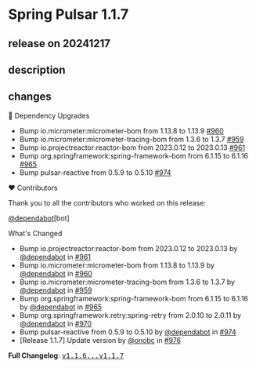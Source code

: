 # Spring Pulsar 1.1.7

## release on 20241217
## description
## changes
🔨 Dependency Upgrades

* Bump io.micrometer:micrometer-bom from 1.13.8 to 1.13.9 <a href="https://github.com/spring-projects/spring-pulsar/pull/960" data-hovercard-type="pull_request" data-hovercard-url="/spring-projects/spring-pulsar/pull/960/hovercard">#960</a>
* Bump io.micrometer:micrometer-tracing-bom from 1.3.6 to 1.3.7 <a href="https://github.com/spring-projects/spring-pulsar/pull/959" data-hovercard-type="pull_request" data-hovercard-url="/spring-projects/spring-pulsar/pull/959/hovercard">#959</a>
* Bump io.projectreactor:reactor-bom from 2023.0.12 to 2023.0.13 <a href="https://github.com/spring-projects/spring-pulsar/pull/961" data-hovercard-type="pull_request" data-hovercard-url="/spring-projects/spring-pulsar/pull/961/hovercard">#961</a>
* Bump org.springframework:spring-framework-bom from 6.1.15 to 6.1.16 <a href="https://github.com/spring-projects/spring-pulsar/pull/965" data-hovercard-type="pull_request" data-hovercard-url="/spring-projects/spring-pulsar/pull/965/hovercard">#965</a>
* Bump pulsar-reactive from 0.5.9 to 0.5.10 <a href="https://github.com/spring-projects/spring-pulsar/pull/974" data-hovercard-type="pull_request" data-hovercard-url="/spring-projects/spring-pulsar/pull/974/hovercard">#974</a>

❤️ Contributors

Thank you to all the contributors who worked on this release:

<a class="user-mention notranslate" data-hovercard-type="organization" data-hovercard-url="/orgs/dependabot/hovercard" data-octo-click="hovercard-link-click" data-octo-dimensions="link_type:self" href="https://github.com/dependabot">@dependabot</a>[bot]

What's Changed

* Bump io.projectreactor:reactor-bom from 2023.0.12 to 2023.0.13 by <a class="user-mention notranslate" data-hovercard-type="organization" data-hovercard-url="/orgs/dependabot/hovercard" data-octo-click="hovercard-link-click" data-octo-dimensions="link_type:self" href="https://github.com/dependabot">@dependabot</a> in <a class="issue-link js-issue-link" data-error-text="Failed to load title" data-id="2731864481" data-permission-text="Title is private" data-url="https://github.com/spring-projects/spring-pulsar/issues/961" data-hovercard-type="pull_request" data-hovercard-url="/spring-projects/spring-pulsar/pull/961/hovercard" href="https://github.com/spring-projects/spring-pulsar/pull/961">#961</a>
* Bump io.micrometer:micrometer-bom from 1.13.8 to 1.13.9 by <a class="user-mention notranslate" data-hovercard-type="organization" data-hovercard-url="/orgs/dependabot/hovercard" data-octo-click="hovercard-link-click" data-octo-dimensions="link_type:self" href="https://github.com/dependabot">@dependabot</a> in <a class="issue-link js-issue-link" data-error-text="Failed to load title" data-id="2731864375" data-permission-text="Title is private" data-url="https://github.com/spring-projects/spring-pulsar/issues/960" data-hovercard-type="pull_request" data-hovercard-url="/spring-projects/spring-pulsar/pull/960/hovercard" href="https://github.com/spring-projects/spring-pulsar/pull/960">#960</a>
* Bump io.micrometer:micrometer-tracing-bom from 1.3.6 to 1.3.7 by <a class="user-mention notranslate" data-hovercard-type="organization" data-hovercard-url="/orgs/dependabot/hovercard" data-octo-click="hovercard-link-click" data-octo-dimensions="link_type:self" href="https://github.com/dependabot">@dependabot</a> in <a class="issue-link js-issue-link" data-error-text="Failed to load title" data-id="2731864181" data-permission-text="Title is private" data-url="https://github.com/spring-projects/spring-pulsar/issues/959" data-hovercard-type="pull_request" data-hovercard-url="/spring-projects/spring-pulsar/pull/959/hovercard" href="https://github.com/spring-projects/spring-pulsar/pull/959">#959</a>
* Bump org.springframework:spring-framework-bom from 6.1.15 to 6.1.16 by <a class="user-mention notranslate" data-hovercard-type="organization" data-hovercard-url="/orgs/dependabot/hovercard" data-octo-click="hovercard-link-click" data-octo-dimensions="link_type:self" href="https://github.com/dependabot">@dependabot</a> in <a class="issue-link js-issue-link" data-error-text="Failed to load title" data-id="2737483333" data-permission-text="Title is private" data-url="https://github.com/spring-projects/spring-pulsar/issues/965" data-hovercard-type="pull_request" data-hovercard-url="/spring-projects/spring-pulsar/pull/965/hovercard" href="https://github.com/spring-projects/spring-pulsar/pull/965">#965</a>
* Bump org.springframework.retry:spring-retry from 2.0.10 to 2.0.11 by <a class="user-mention notranslate" data-hovercard-type="organization" data-hovercard-url="/orgs/dependabot/hovercard" data-octo-click="hovercard-link-click" data-octo-dimensions="link_type:self" href="https://github.com/dependabot">@dependabot</a> in <a class="issue-link js-issue-link" data-error-text="Failed to load title" data-id="2741380303" data-permission-text="Title is private" data-url="https://github.com/spring-projects/spring-pulsar/issues/970" data-hovercard-type="pull_request" data-hovercard-url="/spring-projects/spring-pulsar/pull/970/hovercard" href="https://github.com/spring-projects/spring-pulsar/pull/970">#970</a>
* Bump pulsar-reactive from 0.5.9 to 0.5.10 by <a class="user-mention notranslate" data-hovercard-type="organization" data-hovercard-url="/orgs/dependabot/hovercard" data-octo-click="hovercard-link-click" data-octo-dimensions="link_type:self" href="https://github.com/dependabot">@dependabot</a> in <a class="issue-link js-issue-link" data-error-text="Failed to load title" data-id="2743978275" data-permission-text="Title is private" data-url="https://github.com/spring-projects/spring-pulsar/issues/974" data-hovercard-type="pull_request" data-hovercard-url="/spring-projects/spring-pulsar/pull/974/hovercard" href="https://github.com/spring-projects/spring-pulsar/pull/974">#974</a>
* [Release 1.1.7] Update version by <a class="user-mention notranslate" data-hovercard-type="user" data-hovercard-url="/users/onobc/hovercard" data-octo-click="hovercard-link-click" data-octo-dimensions="link_type:self" href="https://github.com/onobc">@onobc</a> in <a class="issue-link js-issue-link" data-error-text="Failed to load title" data-id="2745435725" data-permission-text="Title is private" data-url="https://github.com/spring-projects/spring-pulsar/issues/976" data-hovercard-type="pull_request" data-hovercard-url="/spring-projects/spring-pulsar/pull/976/hovercard" href="https://github.com/spring-projects/spring-pulsar/pull/976">#976</a>

<strong>Full Changelog</strong>: <a class="commit-link" href="https://github.com/spring-projects/spring-pulsar/compare/v1.1.6...v1.1.7"><tt>v1.1.6...v1.1.7</tt></a>


